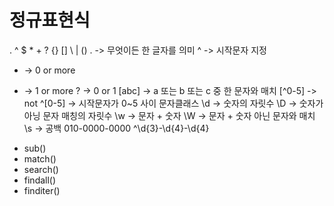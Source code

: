 # 정규표현식

. ^ $ * + ? {} [] \ | ()
. -> 무엇이든 한 글자를 의미
^ -> 시작문자 지정

* -> 0 or more
+ -> 1 or more
? -> 0 or 1
[abc] -> a 또는 b 또는 c 중 한 문자와 매치
[^0-5] -> not
^[0-5] -> 시작문자가 0~5 사이
문자클래스
\d -> 숫자의 자릿수
\D -> 숫자가 아닝 문자 매칭의 자릿수
\w -> 문자 + 숫자
\W -> 문자 + 숫자 아닌 문자와 매치
\s -> 공백
010-0000-0000
^\d{3}-\d{4}-\d{4}

- sub()
- match()
- search()
- findall()
- finditer()